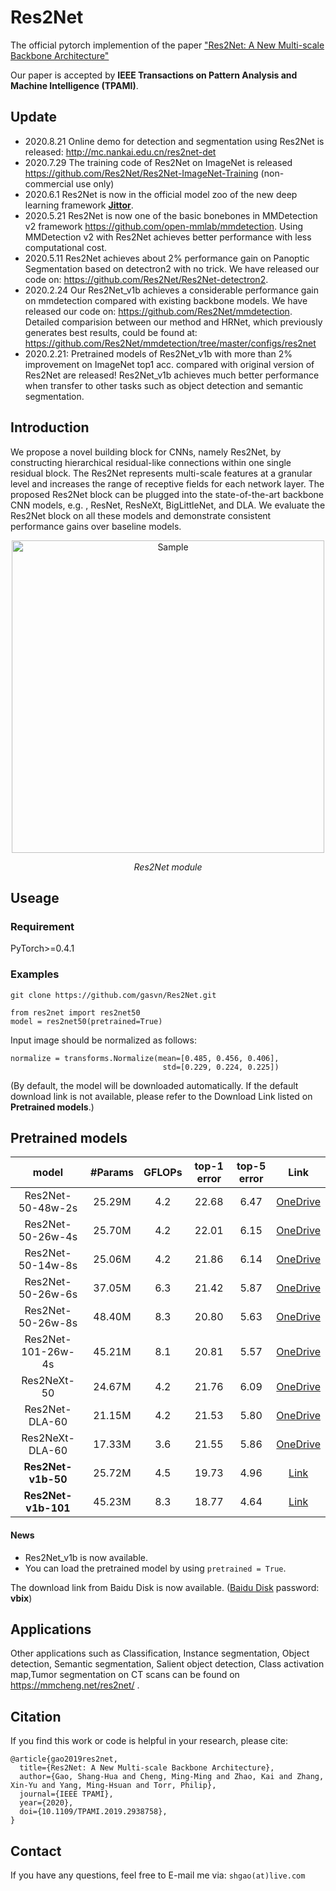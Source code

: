 # Res2Net
The official pytorch implemention of the paper ["Res2Net: A New Multi-scale Backbone Architecture"](https://arxiv.org/pdf/1904.01169.pdf)

Our paper is accepted by **IEEE Transactions on Pattern Analysis and Machine Intelligence (TPAMI)**.
## Update
- 2020.8.21 Online demo for detection and segmentation using Res2Net is released: http://mc.nankai.edu.cn/res2net-det
- 2020.7.29 The training code of Res2Net on ImageNet is released https://github.com/Res2Net/Res2Net-ImageNet-Training (non-commercial use only)
- 2020.6.1 Res2Net is now in the official model zoo of the new deep learning framework [**Jittor**](https://github.com/Jittor/jittor).
- 2020.5.21 Res2Net is now one of the basic bonebones in MMDetection v2 framework https://github.com/open-mmlab/mmdetection.
Using MMDetection v2 with Res2Net achieves better performance with less computational cost.
- 2020.5.11 Res2Net achieves about 2% performance gain on Panoptic Segmentation based on detectron2 with no trick. We have released our code on: https://github.com/Res2Net/Res2Net-detectron2.
- 2020.2.24 Our Res2Net_v1b achieves a considerable performance gain on mmdetection compared with existing backbone models.
We have released our code on: https://github.com/Res2Net/mmdetection. Detailed comparision between our method and HRNet, which previously generates best results, could be found at: https://github.com/Res2Net/mmdetection/tree/master/configs/res2net
- 2020.2.21: Pretrained models of Res2Net_v1b with more than 2% improvement on ImageNet top1 acc. compared with original version of Res2Net are released! Res2Net_v1b achieves much better performance when transfer to other tasks such as object detection and semantic segmentation.
## Introduction
We propose a novel building block for CNNs, namely Res2Net, by constructing hierarchical residual-like
connections within one single residual block. The Res2Net represents multi-scale features at a granular level and increases the range
of receptive fields for each network layer. The proposed Res2Net block can be plugged into the state-of-the-art backbone CNN models,
e.g. , ResNet, ResNeXt, BigLittleNet, and DLA. We evaluate the Res2Net block on all these models and demonstrate consistent performance gains over baseline models.
<p align="center">
	<img src="https://mftp.mmcheng.net/imgs800/19Res2Net.jpg" alt="Sample"  width="500">
	<p align="center">
		<em>Res2Net module</em>
	</p>
</p>

## Useage
### Requirement
PyTorch>=0.4.1
### Examples 
```
git clone https://github.com/gasvn/Res2Net.git

from res2net import res2net50
model = res2net50(pretrained=True)

```
Input image should be normalized as follows:
```
normalize = transforms.Normalize(mean=[0.485, 0.456, 0.406],
                                  std=[0.229, 0.224, 0.225])
```
(By default, the model will be downloaded automatically.
If the default download link is not available, please refer to the Download Link listed on **Pretrained models**.)
## Pretrained models
| model |#Params | GFLOPs |top-1 error| top-5 error| Link |
| :--: | :--: | :--: | :--: | :--: | :--: |
| Res2Net-50-48w-2s  | 25.29M | 4.2 | 22.68 | 6.47 |[OneDrive](https://1drv.ms/u/s!AkxDDnOtroRPbo7RnRUz-7ejhLg?e=gU2EZG)
| Res2Net-50-26w-4s  | 25.70M | 4.2 | 22.01 | 6.15 |[OneDrive](https://1drv.ms/u/s!AkxDDnOtroRPbMavn7eawKhvCPY?e=TBHOuT)
| Res2Net-50-14w-8s  | 25.06M | 4.2 | 21.86 | 6.14 |[OneDrive](https://1drv.ms/u/s!AkxDDnOtroRPdOTqhF8ne_aakDI?e=EVb8Ri)
| Res2Net-50-26w-6s  | 37.05M | 6.3 | 21.42 | 5.87 |[OneDrive](https://1drv.ms/u/s!AkxDDnOtroRPc2mqy1h8324sxxI?e=Go4p7I)
| Res2Net-50-26w-8s  | 48.40M | 8.3 | 20.80 | 5.63 |[OneDrive](https://1drv.ms/u/s!AkxDDnOtroRPdTrAd_Afzc26Z7Q?e=slYqsR)
| Res2Net-101-26w-4s | 45.21M | 8.1 | 20.81 | 5.57 |[OneDrive](https://1drv.ms/u/s!AkxDDnOtroRPcJRgTLkahL0cFYw?e=nwbnic)
| Res2NeXt-50        | 24.67M | 4.2 | 21.76 | 6.09 |[OneDrive](https://1drv.ms/u/s!AkxDDnOtroRPcWlWLXBuKxma7DQ?e=mt4dQf)
| Res2Net-DLA-60     | 21.15M | 4.2 | 21.53 | 5.80 |[OneDrive](https://1drv.ms/u/s!AkxDDnOtroRPbWAqdcatece24vs?e=t3shXH)
| Res2NeXt-DLA-60    | 17.33M | 3.6 | 21.55 | 5.86 |[OneDrive](https://1drv.ms/u/s!AkxDDnOtroRPcjxCM0kAYHEaEd0?e=9WrBpj)
| **Res2Net-v1b-50** | 25.72M | 4.5 | 19.73 | 4.96 |[Link](https://shanghuagao.oss-cn-beijing.aliyuncs.com/res2net/res2net50_v1b_26w_4s-3cf99910.pth)
| **Res2Net-v1b-101**| 45.23M | 8.3 | 18.77 | 4.64 |[Link](https://shanghuagao.oss-cn-beijing.aliyuncs.com/res2net/res2net101_v1b_26w_4s-0812c246.pth)

#### News
- Res2Net_v1b is now available.
- You can load the pretrained model by using `pretrained = True`.

The download link from Baidu Disk is now available. ([Baidu Disk](https://pan.baidu.com/s/1BP7X222ZPqOndbojwOPjkw) password: **vbix**)
## Applications
Other applications such as Classification, Instance segmentation, Object detection, Semantic segmentation, Salient object detection, Class activation map,Tumor segmentation on CT scans can be found on https://mmcheng.net/res2net/ .

## Citation
If you find this work or code is helpful in your research, please cite:
```
@article{gao2019res2net,
  title={Res2Net: A New Multi-scale Backbone Architecture},
  author={Gao, Shang-Hua and Cheng, Ming-Ming and Zhao, Kai and Zhang, Xin-Yu and Yang, Ming-Hsuan and Torr, Philip},
  journal={IEEE TPAMI},
  year={2020},
  doi={10.1109/TPAMI.2019.2938758}, 
}
```
## Contact
If you have any questions, feel free to E-mail me via: `shgao(at)live.com`
